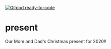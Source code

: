 [![Gitpod ready-to-code](https://img.shields.io/badge/Gitpod-ready--to--code-blue?logo=gitpod)](https://gitpod.io/#https://github.com/Ethan-Ellis13/present)

# present
Our Mom and Dad's Christmas present for 2020!!
